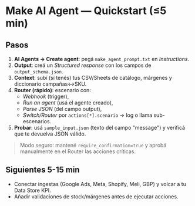 # Make AI Agent — Quickstart (≤5 min)

## Pasos
1) **AI Agents → Create agent**: pegá `make_agent_prompt.txt` en *Instructions*.
2) **Output**: creá un *Structured response* con los campos de `output_schema.json`.
3) **Context**: subí (si tenés) tus CSV/Sheets de catálogo, márgenes y diccionario campañas↔SKU.
4) **Router (rápido)**: escenario con:
   - *Webhook* (trigger),
   - *Run an agent* (usá el agente creado),
   - *Parse JSON* (del campo output),
   - *Switch/Router* por `actions[*].scenario` → log o llama sub-escenarios.
5) **Probar**: usá `sample_input.json` (texto del campo "message") y verificá que te devuelva JSON válido.

> Modo seguro: mantené `require_confirmation=true` y aprobá manualmente en el Router las acciones críticas.

## Siguientes 5-15 min
- Conectar ingestas (Google Ads, Meta, Shopify, Meli, GBP) y volcar a tu Data Store KPI.
- Añadir validaciones de stock/márgenes antes de ejecutar acciones.

<!-- EXPORT_SEAL v1
project: PROMPT MAKER
prompt_id: make_agent_5min_readme
version: 1.0
file: README_QUICKSTART.md
lang: md
created_at: 2025-09-16T04:27:04Z
author: GPT-5 Thinking
origin: respuesta_chat
body_sha256: TBD
notes: Guía en 5 minutos para crear el agente y router
-->
